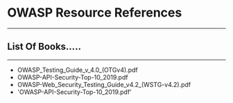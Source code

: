 # OWASP Resource References
---
## List Of Books.....
---
- OWASP_Testing_Guide_v_4.0_(OTGv4).pdf
- OWASP-API-Security-Top-10_2019.pdf
- OWASP-Web_Security_Testing_Guide_v4.2_(WSTG-v4.2).pdf
- 'OWASP-API-Security-Top-10_2019.pdf'
